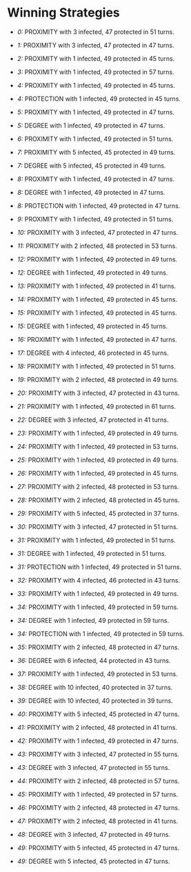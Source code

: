 # Winning Strategies

* _0:_ PROXIMITY with 3 infected, 47 protected in 51 turns.


* _1:_ PROXIMITY with 3 infected, 47 protected in 47 turns.


* _2:_ PROXIMITY with 1 infected, 49 protected in 45 turns.


* _3:_ PROXIMITY with 1 infected, 49 protected in 57 turns.


* _4:_ PROXIMITY with 1 infected, 49 protected in 45 turns.


* _4:_ PROTECTION with 1 infected, 49 protected in 45 turns.


* _5:_ PROXIMITY with 1 infected, 49 protected in 47 turns.


* _5:_ DEGREE with 1 infected, 49 protected in 47 turns.


* _6:_ PROXIMITY with 1 infected, 49 protected in 51 turns.


* _7:_ PROXIMITY with 5 infected, 45 protected in 49 turns.


* _7:_ DEGREE with 5 infected, 45 protected in 49 turns.


* _8:_ PROXIMITY with 1 infected, 49 protected in 47 turns.


* _8:_ DEGREE with 1 infected, 49 protected in 47 turns.


* _8:_ PROTECTION with 1 infected, 49 protected in 47 turns.


* _9:_ PROXIMITY with 1 infected, 49 protected in 51 turns.


* _10:_ PROXIMITY with 3 infected, 47 protected in 47 turns.


* _11:_ PROXIMITY with 2 infected, 48 protected in 53 turns.


* _12:_ PROXIMITY with 1 infected, 49 protected in 49 turns.


* _12:_ DEGREE with 1 infected, 49 protected in 49 turns.


* _13:_ PROXIMITY with 1 infected, 49 protected in 41 turns.


* _14:_ PROXIMITY with 1 infected, 49 protected in 45 turns.


* _15:_ PROXIMITY with 1 infected, 49 protected in 45 turns.


* _15:_ DEGREE with 1 infected, 49 protected in 45 turns.


* _16:_ PROXIMITY with 1 infected, 49 protected in 47 turns.


* _17:_ DEGREE with 4 infected, 46 protected in 45 turns.


* _18:_ PROXIMITY with 1 infected, 49 protected in 51 turns.


* _19:_ PROXIMITY with 2 infected, 48 protected in 49 turns.


* _20:_ PROXIMITY with 3 infected, 47 protected in 43 turns.


* _21:_ PROXIMITY with 1 infected, 49 protected in 61 turns.


* _22:_ DEGREE with 3 infected, 47 protected in 41 turns.


* _23:_ PROXIMITY with 1 infected, 49 protected in 49 turns.


* _24:_ PROXIMITY with 1 infected, 49 protected in 53 turns.


* _25:_ PROXIMITY with 1 infected, 49 protected in 49 turns.


* _26:_ PROXIMITY with 1 infected, 49 protected in 45 turns.


* _27:_ PROXIMITY with 2 infected, 48 protected in 53 turns.


* _28:_ PROXIMITY with 2 infected, 48 protected in 45 turns.


* _29:_ PROXIMITY with 5 infected, 45 protected in 37 turns.


* _30:_ PROXIMITY with 3 infected, 47 protected in 51 turns.


* _31:_ PROXIMITY with 1 infected, 49 protected in 51 turns.


* _31:_ DEGREE with 1 infected, 49 protected in 51 turns.


* _31:_ PROTECTION with 1 infected, 49 protected in 51 turns.


* _32:_ PROXIMITY with 4 infected, 46 protected in 43 turns.


* _33:_ PROXIMITY with 1 infected, 49 protected in 49 turns.


* _34:_ PROXIMITY with 1 infected, 49 protected in 59 turns.


* _34:_ DEGREE with 1 infected, 49 protected in 59 turns.


* _34:_ PROTECTION with 1 infected, 49 protected in 59 turns.


* _35:_ PROXIMITY with 2 infected, 48 protected in 47 turns.


* _36:_ DEGREE with 6 infected, 44 protected in 43 turns.


* _37:_ PROXIMITY with 1 infected, 49 protected in 53 turns.


* _38:_ DEGREE with 10 infected, 40 protected in 37 turns.


* _39:_ DEGREE with 10 infected, 40 protected in 39 turns.


* _40:_ PROXIMITY with 5 infected, 45 protected in 47 turns.


* _41:_ PROXIMITY with 2 infected, 48 protected in 41 turns.


* _42:_ PROXIMITY with 1 infected, 49 protected in 47 turns.


* _43:_ PROXIMITY with 3 infected, 47 protected in 55 turns.


* _43:_ DEGREE with 3 infected, 47 protected in 55 turns.


* _44:_ PROXIMITY with 2 infected, 48 protected in 57 turns.


* _45:_ PROXIMITY with 1 infected, 49 protected in 57 turns.


* _46:_ PROXIMITY with 2 infected, 48 protected in 47 turns.


* _47:_ PROXIMITY with 2 infected, 48 protected in 41 turns.


* _48:_ DEGREE with 3 infected, 47 protected in 49 turns.


* _49:_ PROXIMITY with 5 infected, 45 protected in 47 turns.


* _49:_ DEGREE with 5 infected, 45 protected in 47 turns.


